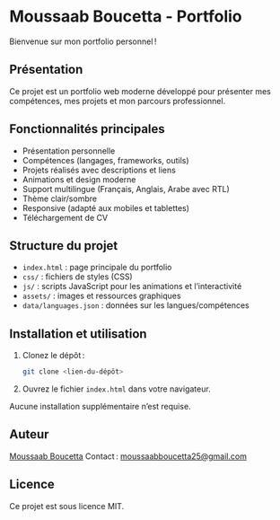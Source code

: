 # Moussaab Boucetta - Portfolio

Bienvenue sur mon portfolio personnel !

## Présentation

Ce projet est un portfolio web moderne développé pour présenter mes compétences, mes projets et mon parcours professionnel.

## Fonctionnalités principales

- Présentation personnelle
- Compétences (langages, frameworks, outils)
- Projets réalisés avec descriptions et liens
- Animations et design moderne
- Support multilingue (Français, Anglais, Arabe avec RTL)
- Thème clair/sombre
- Responsive (adapté aux mobiles et tablettes)
- Téléchargement de CV

## Structure du projet

- `index.html` : page principale du portfolio
- `css/` : fichiers de styles (CSS)
- `js/` : scripts JavaScript pour les animations et l’interactivité
- `assets/` : images et ressources graphiques
- `data/languages.json` : données sur les langues/compétences

## Installation et utilisation

1. Clonez le dépôt :
   ```bash
   git clone <lien-du-dépôt>
   ```
2. Ouvrez le fichier `index.html` dans votre navigateur.

Aucune installation supplémentaire n’est requise.

## Auteur

[Moussaab Boucetta](https://www.linkedin.com/in/ton-profil)
Contact : moussaabboucetta25@gmail.com

## Licence

Ce projet est sous licence MIT. 